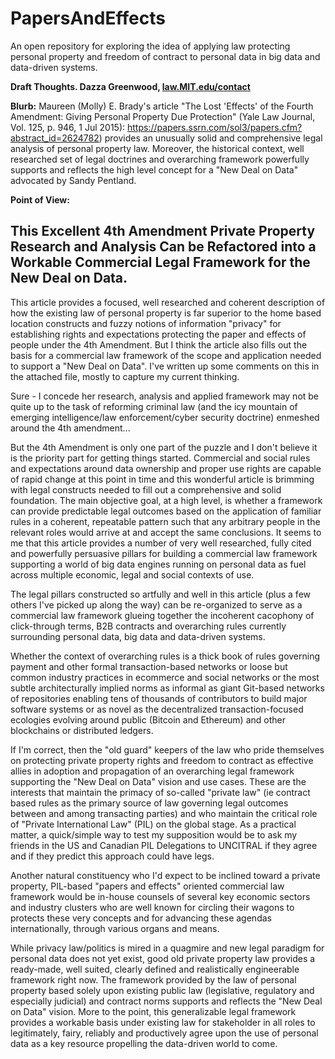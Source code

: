 # PapersAndEffects

An open repository for exploring the idea of applying law protecting personal property and freedom of contract to personal data in big data and data-driven systems. 

**Draft Thoughts. Dazza Greenwood, [law.MIT.edu/contact](https://law.MIT.edu/contact)**

**Blurb:** Maureen (Molly) E. Brady's article "The Lost 'Effects' of the Fourth Amendment: Giving Personal Property Due Protection" (Yale Law Journal, Vol. 125, p. 946, 1 Jul 2015): https://papers.ssrn.com/sol3/papers.cfm?abstract_id=2624782) provides an unusually solid and comprehensive legal analysis of personal property law. Moreover, the historical context, well researched set of legal doctrines and overarching framework powerfully supports and reflects the high level concept for a  "New Deal on Data" advocated by Sandy Pentland.

**Point of View:** 

## This Excellent 4th Amendment Private Property Research and Analysis Can be Refactored into a Workable Commercial Legal Framework for the New Deal on Data.

This article provides a focused, well researched and coherent description of how the existing law of personal property is far superior to the home based location constructs and fuzzy notions of information "privacy" for establishing rights and expectations protecting the paper and effects of people under the 4th Amendment.  But I think the article also fills out the basis for a commercial law framework of the scope and application needed to support a "New Deal on Data".  I've written up some comments on this in the attached file, mostly to capture my current thinking. 

Sure - I concede her research, analysis and applied framework may not be quite up to the task of reforming criminal law (and the icy mountain of emerging intelligence/law enforcement/cyber security doctrine) enmeshed around the 4th amendment...

But the 4th Amendment is only one part of the puzzle and I don't believe it is the priority part for getting things started. Commercial and social rules and expectations around data ownership and proper use rights are capable of rapid change at this point in time and this wonderful article is brimming with legal constructs needed to fill out a comprehensive and solid foundation.  The main objective goal, at a high level, is whether a framework can provide predictable legal outcomes based on the application of familiar rules in a coherent, repeatable pattern such that any arbitrary people in the relevant roles would arrive at and accept the same conclusions. It seems to me that this article provides a number of very well researched, fully cited and powerfully persuasive pillars for building a commercial law framework supporting a world of big data engines running on personal data as fuel across multiple economic, legal and social contexts of use.  

The legal pillars constructed so artfully and well in this article (plus a few others I've picked up along the way) can be re-organized to serve as a commercial law framework glueing together the incoherent cacophony of click-through terms, B2B contracts and overarching rules currently surrounding personal data, big data and data-driven systems. 

Whether the context of overarching rules is a thick book of rules governing payment and other formal transaction-based networks or loose but common industry practices in ecommerce and social networks or the most subtle architecturally implied norms as informal as giant Git-based networks of repositories enabling tens of thousands of contributors to build major software systems or as novel as the decentralized transaction-focused ecologies evolving around public (Bitcoin and Ethereum) and other blockchains or distributed ledgers.  

If I'm correct, then the "old guard" keepers of the law who pride themselves on protecting private property rights and freedom to contract as effective allies in adoption and propagation of an overarching legal framework supporting the "New Deal on Data" vision and use cases. These are the interests that maintain the primacy of so-called "private law" (ie contract based rules as the primary source of law governing legal outcomes between and among transacting parties) and who maintain the critical role of "Private International Law" (PIL) on the global stage.  As a practical matter, a quick/simple way to test my supposition would be to ask my friends in the US and Canadian PIL Delegations to UNCITRAL if they agree and if they predict this approach could have legs.  

Another natural constituency who I'd expect to be inclined toward a private property, PIL-based "papers and effects" oriented commercial law framework would be in-house counsels of several key economic sectors and industry clusters who are well known for circling their wagons to protects these very concepts and for advancing these agendas internationally, through various organs and means.

While privacy law/politics is mired in a quagmire and new legal paradigm for personal data does not yet exist, good old private property law provides a ready-made, well suited, clearly defined and realistically engineerable framework right now.  The framework provided by the law of personal property based solely upon existing public law (legislative, regulatory and especially judicial) and contract norms supports and reflects the "New Deal on Data" vision. More to the point, this generalizable legal framework provides a workable basis under existing law for stakeholder in all roles to legitimately, fairy, reliably and productively agree upon the use of personal data as a key resource propelling the data-driven world to come.  
